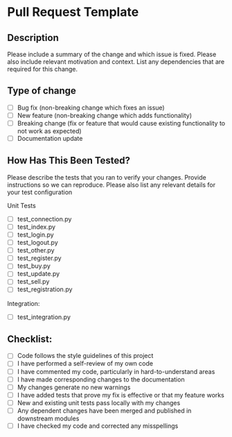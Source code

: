 # Pull Request Template

## Description

Please include a summary of the change and which issue is fixed. Please also include relevant motivation and context. List any dependencies that are required for this change.

## Type of change

- [ ] Bug fix (non-breaking change which fixes an issue)
- [ ] New feature (non-breaking change which adds functionality)
- [ ] Breaking change (fix or feature that would cause existing functionality to not work as expected)
- [ ] Documentation update

## How Has This Been Tested?

Please describe the tests that you ran to verify your changes. Provide instructions so we can reproduce. Please also list any relevant details for your test configuration

Unit Tests
- [ ] test_connection.py
- [ ] test_index.py
- [ ] test_login.py
- [ ] test_logout.py
- [ ] test_other.py
- [ ] test_register.py
- [ ] test_buy.py
- [ ] test_update.py
- [ ] test_sell.py
- [ ] test_registration.py

Integration:
- [ ] test_integration.py

## Checklist:

- [ ] Code follows the style guidelines of this project
- [ ] I have performed a self-review of my own code
- [ ] I have commented my code, particularly in hard-to-understand areas
- [ ] I have made corresponding changes to the documentation
- [ ] My changes generate no new warnings
- [ ] I have added tests that prove my fix is effective or that my feature works
- [ ] New and existing unit tests pass locally with my changes
- [ ] Any dependent changes have been merged and published in downstream modules
- [ ] I have checked my code and corrected any misspellings
